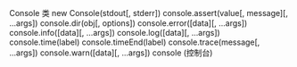 Console 类
new Console(stdout[, stderr])
console.assert(value[, message][, ...args])
console.dir(obj[, options])
console.error([data][, ...args])
console.info([data][, ...args])
console.log([data][, ...args])
console.time(label)
console.timeEnd(label)
console.trace(message[, ...args])
console.warn([data][, ...args])
console (控制台)